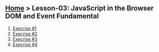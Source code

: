 ## [Home](../../README.md) > Lesson-03: JavaScript in the Browser DOM and Event Fundamental

1. [Execrise #1](execrise-1/readme.md)
2. [Execrise #2](execrise-2/readme.md)
3. [Execrise #3](execrise-3/readme.md)
4. [Execrise #4](execrise-4/readme.md)
